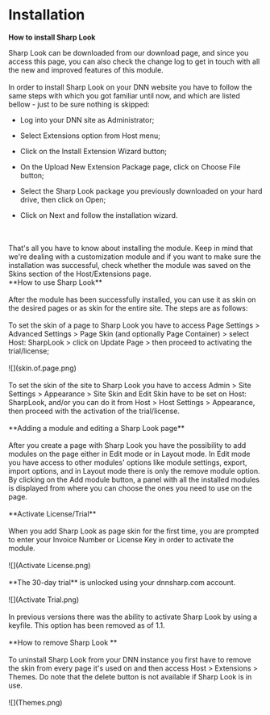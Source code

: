 # Installation

**How to install Sharp Look**

Sharp Look can be downloaded from our download page, and since you access this page, you can also check the change log to get in touch with all the new and improved features of this module.
<br />
<br />
In order to install Sharp Look on your DNN website you have to follow the same steps with which you got familiar until now, and which are listed bellow - just to be sure nothing is skipped:
<br />
* Log into your DNN site as Administrator;

* Select Extensions option from Host menu;

* Click on the Install Extension Wizard button;

* On the Upload New Extension Package page, click on Choose File button;

* Select the Sharp Look package you previously downloaded on your hard drive, then click on Open;

* Click on Next and follow the installation wizard.
<br />
<br />
That's all you have to know about installing the module. Keep in mind that we're dealing with a customization module and if you want to make sure the installation was successful, check whether the module was saved on the Skins section of the Host/Extensions page.  
<br />
**How to use Sharp Look**
<br />
<br />
After the module has been successfully installed, you can use it as skin on the desired pages or as skin for the entire site. The steps are as follows: 
<br />
<br />
To set the skin of a page to Sharp Look you have to access Page Settings > Advanced Settings > Page Skin (and optionally Page Container) > select Host: SharpLook > click on Update Page > then proceed to activating the trial/license;
<br />
<br />
![](skin.of.page.png)
<br />
<br />
To set the skin of the site to Sharp Look you have to access Admin > Site Settings > Appearance > Site Skin and Edit Skin have to be set on Host: SharpLook, and/or you can do it from Host > Host Settings > Appearance, then proceed with the activation of the trial/license.
<br />
<br />
**Adding a module and editing a Sharp Look page**
<br />
<br />
After you create a page with Sharp Look you have the possibility to add modules on the page either in Edit mode or in Layout mode. In Edit mode you have access to other modules' options like module settings, export, import options, and in Layout mode there is only the remove module option. By clicking on the Add module button, a panel with all the installed modules is displayed from where you can choose the ones you need to use on the page. 
<br />
<br />
**Activate License/Trial**
<br />
<br />
When you add Sharp Look as page skin for the first time, you are prompted to enter your Invoice Number or License Key in order to activate the module. 
<br />
<br />
![](Activate License.png)
<br />
<br />
**The 30-day trial** is unlocked using your dnnsharp.com account.
<br />
<br />
![](Activate Trial.png)
<br />
<br />
In previous versions there was the ability to activate Sharp Look by using a keyfile. This option has been removed as of 1.1.
<br />
<br />
**How to remove Sharp Look **
<br />
<br />
To uninstall Sharp Look from your DNN instance you first have to remove the skin from every page it's used on and then access Host > Extensions > Themes. Do note that the delete button is not available if Sharp Look is in use.
<br />
<br />
![](Themes.png)